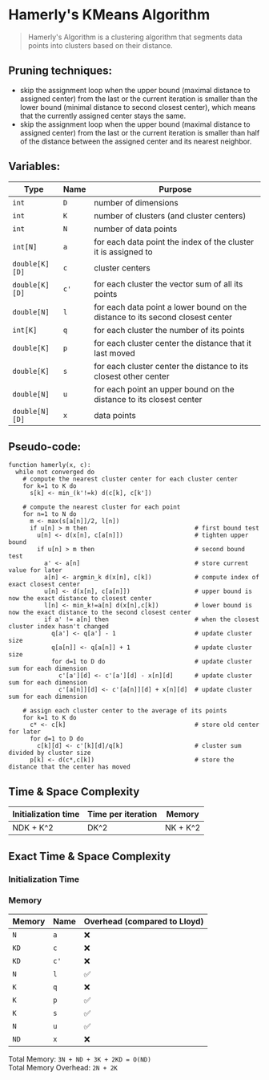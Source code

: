 # Hamerly's KMeans Algorithm

> Hamerly's Algorithm is a clustering algorithm that segments data points into clusters based on their distance.

## Pruning techniques:

<!-- TODO: svg -->

- skip the assignment loop when the upper bound (maximal distance to assigned center) from the last or the current iteration is smaller than the lower bound (minimal distance to second closest center), which means that the currently assigned center stays the same.
- skip the assignment loop when the upper bound (maximal distance to assigned center) from the last or the current iteration is smaller than half of the distance between the assigned center and its nearest neighbor.

## Variables:

| Type           | Name | Purpose                                                                        |
| -------------- | ---- | ------------------------------------------------------------------------------ |
| `int`          | `D`  | number of dimensions                                                           |
| `int`          | `K`  | number of clusters (and cluster centers)                                       |
| `int`          | `N`  | number of data points                                                          |
| `int[N]`       | `a`  | for each data point the index of the cluster it is assigned to                 |
| `double[K][D]` | `c`  | cluster centers                                                                |
| `double[K][D]` | `c'` | for each cluster the vector sum of all its points                              |
| `double[N]`    | `l`  | for each data point a lower bound on the distance to its second closest center |
| `int[K]`       | `q`  | for each cluster the number of its points                                      |
| `double[K]`    | `p`  | for each cluster center the distance that it last moved                        |
| `double[K]`    | `s`  | for each cluster center the distance to its closest other center               |
| `double[N]`    | `u`  | for each point an upper bound on the distance to its closest center            |
| `double[N][D]` | `x`  | data points                                                                    |

## Pseudo-code:

<!-- TODO: update bounds code -->

```
function hamerly(x, c):
  while not converged do
    # compute the nearest cluster center for each cluster center
    for k=1 to K do
      s[k] <- min_(k'!=k) d(c[k], c[k'])

    # compute the nearest cluster for each point
    for n=1 to N do
      m <- max(s[a[n]]/2, l[n])
      if u[n] > m then                              # first bound test
        u[n] <- d(x[n], c[a[n]])                    # tighten upper bound
        if u[n] > m then                            # second bound test
          a' <- a[n]                                # store current value for later
          a[n] <- argmin_k d(x[n], c[k])            # compute index of exact closest center
          u[n] <- d(x[n], c[a[n]])                  # upper bound is now the exact distance to closest center
          l[n] <- min_k!=a[n] d(x[n],c[k])          # lower bound is now the exact distance to the second closest center
          if a' != a[n] then                        # when the closest cluster index hasn't changed
            q[a'] <- q[a'] - 1                      # update cluster size
            q[a[n]] <- q[a[n]] + 1                  # update cluster size
            for d=1 to D do                         # update cluster sum for each dimension
              c'[a'][d] <- c'[a'][d] - x[n][d]      # update cluster sum for each dimension
              c'[a[n]][d] <- c'[a[n]][d] + x[n][d]  # update cluster sum for each dimension

    # assign each cluster center to the average of its points
    for k=1 to K do
      c* <- c[k]                                    # store old center for later
      for d=1 to D do
        c[k][d] <- c'[k][d]/q[k]                    # cluster sum divided by cluster size
      p[k] <- d(c*,c[k])                            # store the distance that the center has moved
```

## Time & Space Complexity

| Initialization time | Time per iteration | Memory   |
| ------------------- | ------------------ | -------- |
| NDK + K^2           | DK^2               | NK + K^2 |

## Exact Time & Space Complexity

### Initialization Time

### Memory

| Memory | Name | Overhead (compared to Lloyd) |
| ------ | ---- | ---------------------------- |
| `N`    | `a`  | ❌                           |
| `KD`   | `c`  | ❌                           |
| `KD`   | `c'` | ❌                           |
| `N`    | `l`  | ✅                           |
| `K`    | `q`  | ❌                           |
| `K`    | `p`  | ✅                           |
| `K`    | `s`  | ✅                           |
| `N`    | `u`  | ✅                           |
| `ND`   | `x`  | ❌                           |

Total Memory: `3N + ND + 3K + 2KD = O(ND)`\
Total Memory Overhead: `2N + 2K`
